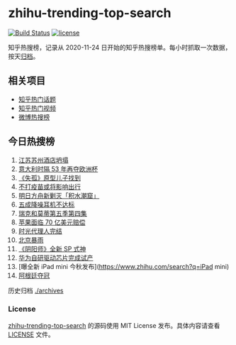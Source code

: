 # zhihu-trending-top-search

[![Build Status](https://github.com/justjavac/zhihu-trending-top-search/workflows/ci/badge.svg?branch=main)](https://github.com/justjavac/zhihu-trending-top-search/actions)
[![license](https://img.shields.io/github/license/justjavac/zhihu-trending-top-search)](https://github.com/justjavac/zhihu-trending-top-search/blob/main/LICENSE)

知乎热搜榜，记录从 2020-11-24 日开始的知乎热搜榜单。每小时抓取一次数据，按天[归档](./archives)。

## 相关项目

- [知乎热门话题](https://github.com/justjavac/zhihu-trending-hot-questions)
- [知乎热门视频](https://github.com/justjavac/zhihu-trending-hot-video)
- [微博热搜榜](https://github.com/justjavac/weibo-trending-hot-search)

## 今日热搜榜

<!-- BEGIN -->
<!-- 最后更新时间 Tue Jul 13 2021 12:07:03 GMT+0800 (China Standard Time) -->

1. [江苏苏州酒店坍塌](https://www.zhihu.com/search?q=酒店坍塌)
2. [意大利时隔 53 年再夺欧洲杯](https://www.zhihu.com/search?q=欧洲杯)
3. [《失孤》原型儿子找到](https://www.zhihu.com/search?q=失孤)
4. [不打疫苗或将影响出行](https://www.zhihu.com/search?q=疫苗)
5. [明日方舟新剿灭「积水潮窟」](https://www.zhihu.com/search?q=明日方舟)
6. [五成降噪耳机不达标](https://www.zhihu.com/search?q=降噪耳机)
7. [瑞克和莫蒂第五季第四集](https://www.zhihu.com/search?q=瑞克和莫蒂)
8. [苹果面临 70 亿美元赔偿](https://www.zhihu.com/search?q=苹果)
9. [时光代理人完结](https://www.zhihu.com/search?q=时光代理人)
10. [北京暴雨](https://www.zhihu.com/search?q=北京暴雨)
11. [《阴阳师》全新 SP 式神](https://www.zhihu.com/search?q=阴阳师)
12. [华为自研驱动芯片完成试产](https://www.zhihu.com/search?q=华为自研芯片)
13. [曝全新 iPad mini 今秋发布](https://www.zhihu.com/search?q=iPad mini)
14. [阿根廷夺冠](https://www.zhihu.com/search?q=阿根廷赢了)

<!-- END -->

历史归档 [./archives](./archives)

### License

[zhihu-trending-top-search](https://github.com/justjavac/zhihu-trending-top-search)
的源码使用 MIT License 发布。具体内容请查看 [LICENSE](./LICENSE) 文件。
